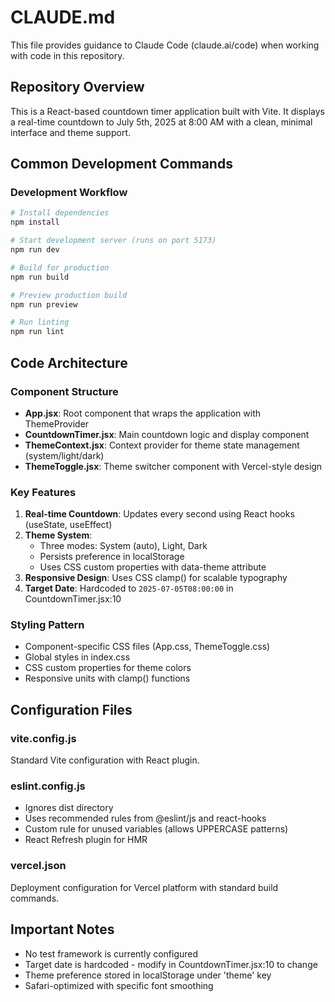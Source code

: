 # CLAUDE.md

<!-- Model: claude-opus-4-20250514 -->

This file provides guidance to Claude Code (claude.ai/code) when working with code in this repository.

## Repository Overview

This is a React-based countdown timer application built with Vite. It displays a real-time countdown to July 5th, 2025 at 8:00 AM with a clean, minimal interface and theme support.

## Common Development Commands

### Development Workflow
```bash
# Install dependencies
npm install

# Start development server (runs on port 5173)
npm run dev

# Build for production
npm run build

# Preview production build
npm run preview

# Run linting
npm run lint
```

## Code Architecture

### Component Structure
- **App.jsx**: Root component that wraps the application with ThemeProvider
- **CountdownTimer.jsx**: Main countdown logic and display component
- **ThemeContext.jsx**: Context provider for theme state management (system/light/dark)
- **ThemeToggle.jsx**: Theme switcher component with Vercel-style design

### Key Features
1. **Real-time Countdown**: Updates every second using React hooks (useState, useEffect)
2. **Theme System**: 
   - Three modes: System (auto), Light, Dark
   - Persists preference in localStorage
   - Uses CSS custom properties with data-theme attribute
3. **Responsive Design**: Uses CSS clamp() for scalable typography
4. **Target Date**: Hardcoded to `2025-07-05T08:00:00` in CountdownTimer.jsx:10

### Styling Pattern
- Component-specific CSS files (App.css, ThemeToggle.css)
- Global styles in index.css
- CSS custom properties for theme colors
- Responsive units with clamp() functions

## Configuration Files

### vite.config.js
Standard Vite configuration with React plugin.

### eslint.config.js
- Ignores dist directory
- Uses recommended rules from @eslint/js and react-hooks
- Custom rule for unused variables (allows UPPERCASE patterns)
- React Refresh plugin for HMR

### vercel.json
Deployment configuration for Vercel platform with standard build commands.

## Important Notes

- No test framework is currently configured
- Target date is hardcoded - modify in CountdownTimer.jsx:10 to change
- Theme preference stored in localStorage under 'theme' key
- Safari-optimized with specific font smoothing